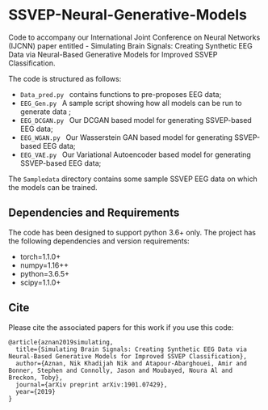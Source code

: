 # SSVEP-Neural-Generative-Models

Code to accompany our International Joint Conference on Neural Networks (IJCNN) paper entitled - Simulating Brain Signals: Creating Synthetic EEG Data via Neural-Based Generative Models for Improved SSVEP Classification.

The code is structured as follows:

- `Data_pred.py ` contains functions to pre-proposes EEG data; 
- `EEG_Gen.py ` A sample script showing how all models can be run to generate data ;
- `EEG_DCGAN.py ` Our DCGAN based model for generating SSVEP-based EEG data;
- `EEG_WGAN.py ` Our Wasserstein GAN based model for generating SSVEP-based EEG data;
- `EEG_VAE.py ` Our Variational Autoencoder based model for generating SSVEP-based EEG data;

The `Sampledata` directory contains some sample SSVEP EEG data on which the models can be trained. 

## Dependencies and Requirements
The code has been designed to support python 3.6+ only. The project has the following dependencies and version requirements:

- torch=1.1.0+
- numpy=1.16++
- python=3.6.5+
- scipy=1.1.0+

## Cite

Please cite the associated papers for this work if you use this code:

```
@article{aznan2019simulating,
  title={Simulating Brain Signals: Creating Synthetic EEG Data via Neural-Based Generative Models for Improved SSVEP Classification},
  author={Aznan, Nik Khadijah Nik and Atapour-Abarghouei, Amir and Bonner, Stephen and Connolly, Jason and Moubayed, Noura Al and Breckon, Toby},
  journal={arXiv preprint arXiv:1901.07429},
  year={2019}
}
```
